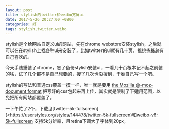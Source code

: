 ```yaml
---
layout: post
title: stylish的twitter和weibo宽屏ui
date: 2017-5-26 20:27:00 +0800
categories: 好
tags: stylish,twitter,weibo
---
```


stylish是个给网站自定义ui的网站，先在chrome webstore安装stylish，之后就可以在在stylish上找各种ui来安装了，比如twitter的ui就有几十页，挑挑拣拣总有自己喜欢的。

今天手贱重装了chrome，忘了备份stylish安装ui，一看几十页根本记不起之前装的啥，试了几个都不是自己想要的，搜了几次也没搜到，干脆自己写一个吧。

stylish的写法和普通css覆盖一摸一样，唯一就是要用 [the Mozilla @-moz-document format](https://github.com/stylish-userstyles/stylish/wiki/Applying-styles-to-specific-sites) 把写好的css包起来再上传，其实就是限制了下适用范围，以免把所有网站都覆盖了。

一下午忙了2个，下载见[twitter-5k-fullscreen](<https://userstyles.org/styles/144478/twitter-5k-fullscreen)和[weibo-v6-5k-fullscreen](https://userstyles.org/styles/144491/weibo-v6-5k-fullscreen) 支持5k分辨率，且retina下调大了字体到20px。
















